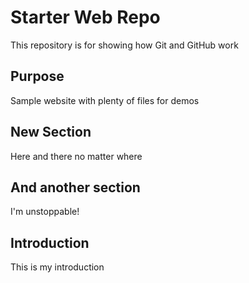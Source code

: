 # Starter Web Repo

This repository is for showing how Git and GitHub work

## Purpose

Sample website with plenty of files for demos

## New Section

Here and there no matter where

## And another section

I'm unstoppable!

## Introduction

This is my introduction